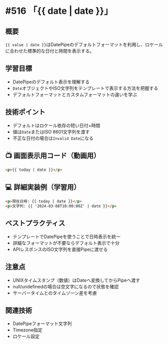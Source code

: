 # #516 「{{ date | date }}」

## 概要
`{{ value | date }}`はDatePipeのデフォルトフォーマットを利用し、ロケールに合わせた標準的な日付と時間を表示する。

## 学習目標
- DatePipeのデフォルト表示を理解する
- `Date`オブジェクトやISO文字列をテンプレートで表示する方法を把握する
- デフォルトフォーマットとカスタムフォーマットの違いを学ぶ

## 技術ポイント
- デフォルトはロケール依存の短い日付+時間
- 値は`Date`またはISO 8601文字列を渡す
- 不正な日付の場合は`Invalid Date`になる

## 📺 画面表示用コード（動画用）
```html
<p>{{ today | date }}</p>
```

## 💻 詳細実装例（学習用）
```html
<p>現在日時: {{ today | date }}</p>
<p>文字列: {{ '2024-03-08T10:00:00Z' | date }}</p>
```

## ベストプラクティス
- テンプレートでDatePipeを使うことで日時表示を統一
- 詳細なフォーマットが不要ならデフォルト表示で十分
- APIレスポンスのISO文字列を直接Pipeに渡せる

## 注意点
- UNIXタイムスタンプ（数値）はDateへ変換してからPipeへ渡す
- null/undefinedの場合は空文字になるので状態を確認
- サーバータイムとのタイムゾーン差を考慮

## 関連技術
- DatePipeフォーマット文字列
- Timezone指定
- ロケール設定

